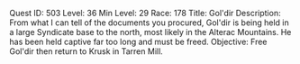 Quest ID: 503
Level: 36
Min Level: 29
Race: 178
Title: Gol'dir
Description: From what I can tell of the documents you procured, Gol'dir is being held in a large Syndicate base to the north, most likely in the Alterac Mountains. He has been held captive far too long and must be freed.
Objective: Free Gol'dir then return to Krusk in Tarren Mill.
